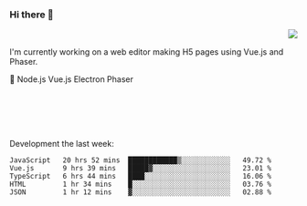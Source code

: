 ### Hi there 👋

<img align="right" src="https://github-readme-stats.vercel.app/api?username=jasonpanggo"/>

<br>
<p align="left">
I'm currently working on a web editor making H5 pages using Vue.js and Phaser.
</p>
<p align="left">
📖 Node.js Vue.js Electron Phaser
</p>
<br>
<br>
<br>
<br>

Development the last week:
<!--START_SECTION:waka-->
```text
JavaScript   20 hrs 52 mins  ████████████▒░░░░░░░░░░░░   49.72 % 
Vue.js       9 hrs 39 mins   █████▓░░░░░░░░░░░░░░░░░░░   23.01 % 
TypeScript   6 hrs 44 mins   ████░░░░░░░░░░░░░░░░░░░░░   16.06 % 
HTML         1 hr 34 mins    █░░░░░░░░░░░░░░░░░░░░░░░░   03.76 % 
JSON         1 hr 12 mins    ▓░░░░░░░░░░░░░░░░░░░░░░░░   02.88 % 
```
<!--END_SECTION:waka-->

<!--
**JASONPANGGO/jasonpanggo** is a ✨ _special_ ✨ repository because its `README.md` (this file) appears on your GitHub profile.

Here are some ideas to get you started:

- 🔭 I’m currently working on ...
- 🌱 I’m currently learning ...
- 👯 I’m looking to collaborate on ...
- 🤔 I’m looking for help with ...
- 💬 Ask me about ...
- 📫 How to reach me: ...
- 😄 Pronouns: ...
- ⚡ Fun fact: ...
-->
